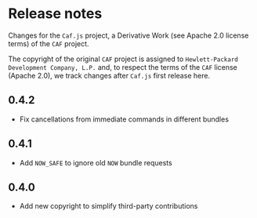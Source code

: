 # Release notes

Changes for the `Caf.js` project, a Derivative Work (see Apache 2.0 license terms) of the `CAF` project.

The  copyright of the original `CAF` project is assigned to `Hewlett-Packard Development Company, L.P.` and, to respect the terms of the `CAF` license (Apache 2.0), we track changes after `Caf.js` first release here.

## 0.4.2
 - Fix cancellations from immediate commands in different bundles

## 0.4.1
 - Add `NOW_SAFE` to ignore old `NOW` bundle requests

## 0.4.0
 - Add new copyright to simplify third-party contributions
